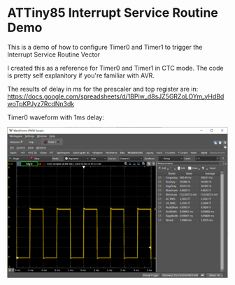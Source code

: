 # ATTiny85 Interrupt Service Routine Demo
This is a demo of how to configure Timer0 and Timer1 to trigger the Interrupt Service Routine Vector

I created this as a reference for Timer0 and Timer1 in CTC mode. The code is pretty self explanitory if you're familiar with AVR.

The results of delay in ms for the prescaler and top register are in: https://docs.google.com/spreadsheets/d/1BPiw_d8sJZ5GRZoLOYm_yHdBdwoTpKPJyz7RcdNn3dk

Timer0 waveform with 1ms delay:

![Timer0](https://raw.githubusercontent.com/homecyclist/ATTiny85_Interrupt-Service-Routine/main/Timer0.PNG)
